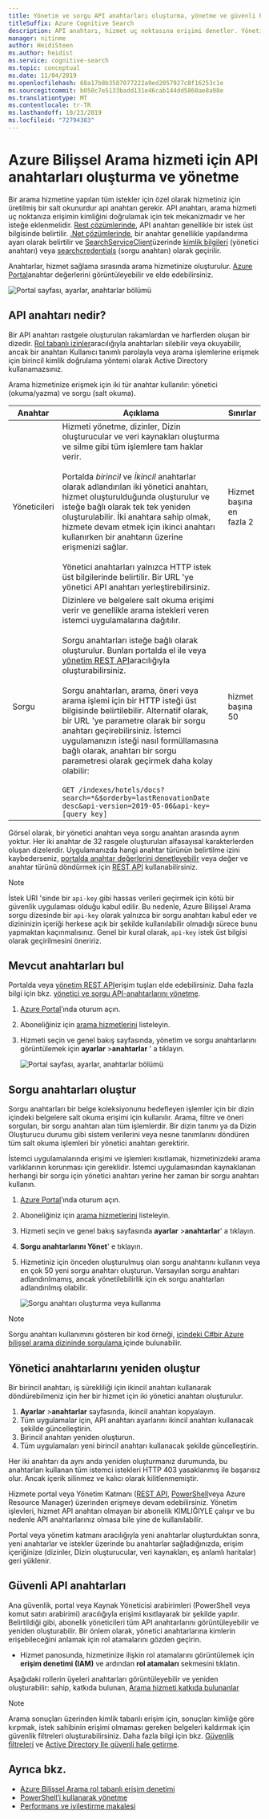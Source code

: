 ```yaml
---
title: Yönetim ve sorgu API anahtarları oluşturma, yönetme ve güvenli hale getirme
titleSuffix: Azure Cognitive Search
description: API anahtarı, hizmet uç noktasına erişimi denetler. Yönetici anahtarları yazma erişimi verir. Salt okuma erişimi için sorgu anahtarları oluşturulabilir.
manager: nitinme
author: HeidiSteen
ms.author: heidist
ms.service: cognitive-search
ms.topic: conceptual
ms.date: 11/04/2019
ms.openlocfilehash: 68a17b8b3587077222a9ed2057927c8f16253c1e
ms.sourcegitcommit: b050c7e5133badd131e46cab144dd5860ae8a98e
ms.translationtype: MT
ms.contentlocale: tr-TR
ms.lasthandoff: 10/23/2019
ms.locfileid: "72794383"
---
```

# <a name="create-and-manage-api-keys-for-an-azure-cognitive-search-service"></a>Azure Bilişsel Arama hizmeti için API anahtarları oluşturma ve yönetme

Bir arama hizmetine yapılan tüm istekler için özel olarak hizmetiniz için üretilmiş bir salt okunurdur api anahtarı gerekir. API anahtarı, arama hizmeti uç noktanıza erişimin kimliğini doğrulamak için tek mekanizmadır ve her isteğe eklenmelidir. [Rest çözümlerinde](search-get-started-postman.md), API anahtarı genellikle bir istek üst bilgisinde belirtilir. [.Net çözümlerinde](search-howto-dotnet-sdk.md#core-scenarios), bir anahtar genellikle yapılandırma ayarı olarak belirtilir ve [SearchServiceClient](https://docs.microsoft.com/dotnet/api/microsoft.azure.search.searchserviceclient)üzerinde [kimlik bilgileri](https://docs.microsoft.com/dotnet/api/microsoft.azure.search.searchserviceclient.credentials) (yönetici anahtarı) veya [searchcredentials](https://docs.microsoft.com/dotnet/api/microsoft.azure.search.searchserviceclient.searchcredentials) (sorgu anahtarı) olarak geçirilir.

Anahtarlar, hizmet sağlama sırasında arama hizmetinize oluşturulur. [Azure Portal](https://portal.azure.com)anahtar değerlerini görüntüleyebilir ve elde edebilirsiniz.

![Portal sayfası, ayarlar, anahtarlar bölümü](media/search-manage/azure-search-view-keys.png)

## <a name="what-is-an-api-key"></a>API anahtarı nedir?

Bir API anahtarı rastgele oluşturulan rakamlardan ve harflerden oluşan bir dizedir. [Rol tabanlı izinler](search-security-rbac.md)aracılığıyla anahtarları silebilir veya okuyabilir, ancak bir anahtarı Kullanıcı tanımlı parolayla veya arama işlemlerine erişmek için birincil kimlik doğrulama yöntemi olarak Active Directory kullanamazsınız. 

Arama hizmetinize erişmek için iki tür anahtar kullanılır: yönetici (okuma/yazma) ve sorgu (salt okuma).

|Anahtar|Açıklama|Sınırlar|  
|---------|-----------------|------------|  
|Yöneticileri|Hizmeti yönetme, dizinler, Dizin oluşturucular ve veri kaynakları oluşturma ve silme gibi tüm işlemlere tam haklar verir.<br /><br /> Portalda *birincil* ve *İkincil* anahtarlar olarak adlandırılan iki yönetici anahtarı, hizmet oluşturulduğunda oluşturulur ve isteğe bağlı olarak tek tek yeniden oluşturulabilir. İki anahtara sahip olmak, hizmete devam etmek için ikinci anahtarı kullanırken bir anahtarın üzerine erişmenizi sağlar.<br /><br /> Yönetici anahtarları yalnızca HTTP istek üst bilgilerinde belirtilir. Bir URL 'ye yönetici API anahtarı yerleştirebilirsiniz.|Hizmet başına en fazla 2|  
|Sorgu|Dizinlere ve belgelere salt okuma erişimi verir ve genellikle arama istekleri veren istemci uygulamalarına dağıtılır.<br /><br /> Sorgu anahtarları isteğe bağlı olarak oluşturulur. Bunları portalda el ile veya [yönetim REST API](https://docs.microsoft.com/rest/api/searchmanagement/)aracılığıyla oluşturabilirsiniz.<br /><br /> Sorgu anahtarları, arama, öneri veya arama işlemi için bir HTTP isteği üst bilgisinde belirtilebilir. Alternatif olarak, bir URL 'ye parametre olarak bir sorgu anahtarı geçirebilirsiniz. İstemci uygulamanızın isteği nasıl formüllamasına bağlı olarak, anahtarı bir sorgu parametresi olarak geçirmek daha kolay olabilir:<br /><br /> `GET /indexes/hotels/docs?search=*&$orderby=lastRenovationDate desc&api-version=2019-05-06&api-key=[query key]`|hizmet başına 50|  

 Görsel olarak, bir yönetici anahtarı veya sorgu anahtarı arasında ayrım yoktur. Her iki anahtar de 32 rasgele oluşturulan alfasayısal karakterlerden oluşan dizelerdir. Uygulamanızda hangi anahtar türünün belirtilme izini kaybederseniz, [portalda anahtar değerlerini denetleyebilir](https://portal.azure.com) veya değer ve anahtar türünü döndürmek için [REST API](https://docs.microsoft.com/rest/api/searchmanagement/) kullanabilirsiniz.  

> [!NOTE]  
>  İstek URI 'sinde bir `api-key` gibi hassas verileri geçirmek için kötü bir güvenlik uygulaması olduğu kabul edilir. Bu nedenle, Azure Bilişsel Arama sorgu dizesinde bir `api-key` olarak yalnızca bir sorgu anahtarı kabul eder ve dizininizin içeriği herkese açık bir şekilde kullanılabilir olmadığı sürece bunu yapmaktan kaçınmalısınız. Genel bir kural olarak, `api-key` istek üst bilgisi olarak geçirilmesini öneririz.  

## <a name="find-existing-keys"></a>Mevcut anahtarları bul

Portalda veya [yönetim REST API](https://docs.microsoft.com/rest/api/searchmanagement/)erişim tuşları elde edebilirsiniz. Daha fazla bilgi için bkz. [yönetici ve sorgu API-anahtarlarını yönetme](search-security-api-keys.md).

1. [Azure Portal](https://portal.azure.com)’ında oturum açın.
2. Aboneliğiniz için [arama hizmetlerini](https://portal.azure.com/#blade/HubsExtension/BrowseResourceBlade/resourceType/Microsoft.Search%2FsearchServices) listeleyin.
3. Hizmeti seçin ve genel bakış sayfasında, yönetim ve sorgu anahtarlarını görüntülemek için **ayarlar** >**anahtarlar** ' a tıklayın.

   ![Portal sayfası, ayarlar, anahtarlar bölümü](media/search-security-overview/settings-keys.png)

## <a name="create-query-keys"></a>Sorgu anahtarları oluştur

Sorgu anahtarları bir belge koleksiyonunu hedefleyen işlemler için bir dizin içindeki belgelere salt okuma erişimi için kullanılır. Arama, filtre ve öneri sorguları, bir sorgu anahtarı alan tüm işlemlerdir. Bir dizin tanımı ya da Dizin Oluşturucu durumu gibi sistem verilerini veya nesne tanımlarını döndüren tüm salt okuma işlemleri bir yönetici anahtarı gerektirir.

İstemci uygulamalarında erişimi ve işlemleri kısıtlamak, hizmetinizdeki arama varlıklarının korunması için gereklidir. İstemci uygulamasından kaynaklanan herhangi bir sorgu için yönetici anahtarı yerine her zaman bir sorgu anahtarı kullanın.

1. [Azure Portal](https://portal.azure.com)’ında oturum açın.
2. Aboneliğiniz için [arama hizmetlerini](https://portal.azure.com/#blade/HubsExtension/BrowseResourceBlade/resourceType/Microsoft.Search%2FsearchServices) listeleyin.
3. Hizmeti seçin ve genel bakış sayfasında **ayarlar** >**anahtarlar**' a tıklayın.
4. **Sorgu anahtarlarını Yönet**' e tıklayın.
5. Hizmetiniz için önceden oluşturulmuş olan sorgu anahtarını kullanın veya en çok 50 yeni sorgu anahtarı oluşturun. Varsayılan sorgu anahtarı adlandırılmamış, ancak yönetilebilirlik için ek sorgu anahtarları adlandırılmış olabilir.

   ![Sorgu anahtarı oluşturma veya kullanma](media/search-security-overview/create-query-key.png) 

> [!Note]
> Sorgu anahtarı kullanımını gösteren bir kod örneği, [içindeki C#bir Azure bilişsel arama dizininde sorgulama ](search-query-dotnet.md)içinde bulunabilir.

<a name="regenerate-admin-keys"></a>

## <a name="regenerate-admin-keys"></a>Yönetici anahtarlarını yeniden oluştur

Bir birincil anahtarı, iş sürekliliği için ikincil anahtarı kullanarak döndürebilmeniz için her bir hizmet için iki yönetici anahtarı oluşturulur.

1. **Ayarlar** >**anahtarlar** sayfasında, ikincil anahtarı kopyalayın.
2. Tüm uygulamalar için, API anahtarı ayarlarını ikincil anahtarı kullanacak şekilde güncelleştirin.
3. Birincil anahtarı yeniden oluşturun.
4. Tüm uygulamaları yeni birincil anahtarı kullanacak şekilde güncelleştirin.

Her iki anahtarı da aynı anda yeniden oluşturmanız durumunda, bu anahtarları kullanan tüm istemci istekleri HTTP 403 yasaklanmış ile başarısız olur. Ancak içerik silinmez ve kalıcı olarak kilitlenmemiştir. 

Hizmete portal veya Yönetim Katmanı ([REST API](https://docs.microsoft.com/rest/api/searchmanagement/), [PowerShell](https://docs.microsoft.com/azure/search/search-manage-powershell)veya Azure Resource Manager) üzerinden erişmeye devam edebilirsiniz. Yönetim işlevleri, hizmet API anahtarı olmayan bir abonelik KIMLIĞIYLE çalışır ve bu nedenle API anahtarlarınız olmasa bile yine de kullanılabilir. 

Portal veya yönetim katmanı aracılığıyla yeni anahtarlar oluşturduktan sonra, yeni anahtarlar ve istekler üzerinde bu anahtarlar sağladığınızda, erişim içeriğinize (dizinler, Dizin oluşturucular, veri kaynakları, eş anlamlı haritalar) geri yüklenir.

## <a name="secure-api-keys"></a>Güvenli API anahtarları
Ana güvenlik, portal veya Kaynak Yöneticisi arabirimleri (PowerShell veya komut satırı arabirimi) aracılığıyla erişimi kısıtlayarak bir şekilde yapılır. Belirtildiği gibi, abonelik yöneticileri tüm API anahtarlarını görüntüleyebilir ve yeniden oluşturabilir. Bir önlem olarak, yönetici anahtarlarına kimlerin erişebileceğini anlamak için rol atamalarını gözden geçirin.

+ Hizmet panosunda, hizmetinize ilişkin rol atamalarını görüntülemek için **erişim denetimi (IAM)** ve ardından **rol atamaları** sekmesini tıklatın.

Aşağıdaki rollerin üyeleri anahtarları görüntüleyebilir ve yeniden oluşturabilir: sahip, katkıda bulunan, [Arama hizmeti katkıda bulunanlar](https://docs.microsoft.com/azure/role-based-access-control/built-in-roles#search-service-contributor)

> [!Note]
> Arama sonuçları üzerinden kimlik tabanlı erişim için, sonuçları kimliğe göre kırpmak, istek sahibinin erişimi olmaması gereken belgeleri kaldırmak için güvenlik filtreleri oluşturabilirsiniz. Daha fazla bilgi için bkz. [Güvenlik filtreleri](search-security-trimming-for-azure-search.md) ve [Active Directory Ile güvenli hale getirme](search-security-trimming-for-azure-search-with-aad.md).

## <a name="see-also"></a>Ayrıca bkz.

+ [Azure Bilişsel Arama rol tabanlı erişim denetimi](search-security-rbac.md)
+ [PowerShell’i kullanarak yönetme](search-manage-powershell.md) 
+ [Performans ve iyileştirme makalesi](search-performance-optimization.md)